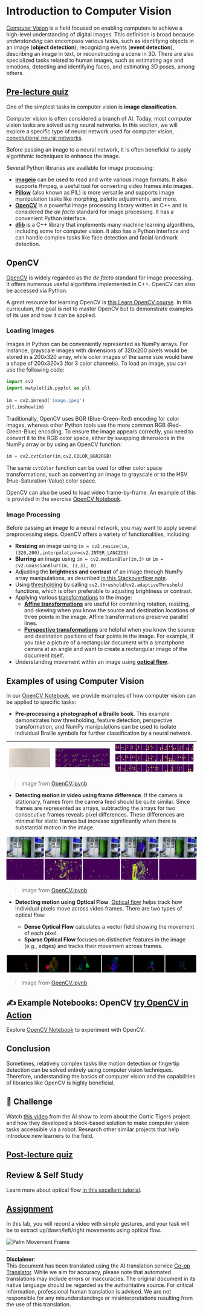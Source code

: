<!--
CO_OP_TRANSLATOR_METADATA:
{
  "original_hash": "4bedc8e702db17260cfe824d58b6cfd4",
  "translation_date": "2025-08-31T17:38:57+00:00",
  "source_file": "lessons/4-ComputerVision/06-IntroCV/README.md",
  "language_code": "en"
}
-->
# Introduction to Computer Vision

[Computer Vision](https://wikipedia.org/wiki/Computer_vision) is a field focused on enabling computers to achieve a high-level understanding of digital images. This definition is broad because *understanding* can encompass various tasks, such as identifying objects in an image (**object detection**), recognizing events (**event detection**), describing an image in text, or reconstructing a scene in 3D. There are also specialized tasks related to human images, such as estimating age and emotions, detecting and identifying faces, and estimating 3D poses, among others.

## [Pre-lecture quiz](https://ff-quizzes.netlify.app/en/ai/quiz/11)

One of the simplest tasks in computer vision is **image classification**.

Computer vision is often considered a branch of AI. Today, most computer vision tasks are solved using neural networks. In this section, we will explore a specific type of neural network used for computer vision, [convolutional neural networks](../07-ConvNets/README.md).

Before passing an image to a neural network, it is often beneficial to apply algorithmic techniques to enhance the image.

Several Python libraries are available for image processing:

* **[imageio](https://imageio.readthedocs.io/en/stable/)** can be used to read and write various image formats. It also supports ffmpeg, a useful tool for converting video frames into images.
* **[Pillow](https://pillow.readthedocs.io/en/stable/index.html)** (also known as PIL) is more versatile and supports image manipulation tasks like morphing, palette adjustments, and more.
* **[OpenCV](https://opencv.org/)** is a powerful image processing library written in C++ and is considered the *de facto* standard for image processing. It has a convenient Python interface.
* **[dlib](http://dlib.net/)** is a C++ library that implements many machine learning algorithms, including some for computer vision. It also has a Python interface and can handle complex tasks like face detection and facial landmark detection.

## OpenCV

[OpenCV](https://opencv.org/) is widely regarded as the *de facto* standard for image processing. It offers numerous useful algorithms implemented in C++. OpenCV can also be accessed via Python.

A great resource for learning OpenCV is [this Learn OpenCV course](https://learnopencv.com/getting-started-with-opencv/). In this curriculum, the goal is not to master OpenCV but to demonstrate examples of its use and how it can be applied.

### Loading Images

Images in Python can be conveniently represented as NumPy arrays. For instance, grayscale images with dimensions of 320x200 pixels would be stored in a 200x320 array, while color images of the same size would have a shape of 200x320x3 (for 3 color channels). To load an image, you can use the following code:

```python
import cv2
import matplotlib.pyplot as plt

im = cv2.imread('image.jpeg')
plt.imshow(im)
```

Traditionally, OpenCV uses BGR (Blue-Green-Red) encoding for color images, whereas other Python tools use the more common RGB (Red-Green-Blue) encoding. To ensure the image appears correctly, you need to convert it to the RGB color space, either by swapping dimensions in the NumPy array or by using an OpenCV function:

```python
im = cv2.cvtColor(im,cv2.COLOR_BGR2RGB)
```

The same `cvtColor` function can be used for other color space transformations, such as converting an image to grayscale or to the HSV (Hue-Saturation-Value) color space.

OpenCV can also be used to load video frame-by-frame. An example of this is provided in the exercise [OpenCV Notebook](OpenCV.ipynb).

### Image Processing

Before passing an image to a neural network, you may want to apply several preprocessing steps. OpenCV offers a variety of functionalities, including:

* **Resizing** an image using `im = cv2.resize(im, (320,200),interpolation=cv2.INTER_LANCZOS)`
* **Blurring** an image using `im = cv2.medianBlur(im,3)` or `im = cv2.GaussianBlur(im, (3,3), 0)`
* Adjusting the **brightness and contrast** of an image through NumPy array manipulations, as described [in this Stackoverflow note](https://stackoverflow.com/questions/39308030/how-do-i-increase-the-contrast-of-an-image-in-python-opencv).
* Using [thresholding](https://docs.opencv.org/4.x/d7/d4d/tutorial_py_thresholding.html) by calling `cv2.threshold`/`cv2.adaptiveThreshold` functions, which is often preferable to adjusting brightness or contrast.
* Applying various [transformations](https://docs.opencv.org/4.5.5/da/d6e/tutorial_py_geometric_transformations.html) to the image:
    - **[Affine transformations](https://docs.opencv.org/4.5.5/d4/d61/tutorial_warp_affine.html)** are useful for combining rotation, resizing, and skewing when you know the source and destination locations of three points in the image. Affine transformations preserve parallel lines.
    - **[Perspective transformations](https://medium.com/analytics-vidhya/opencv-perspective-transformation-9edffefb2143)** are helpful when you know the source and destination positions of four points in the image. For example, if you take a picture of a rectangular document with a smartphone camera at an angle and want to create a rectangular image of the document itself.
* Understanding movement within an image using **[optical flow](https://docs.opencv.org/4.5.5/d4/dee/tutorial_optical_flow.html)**.

## Examples of using Computer Vision

In our [OpenCV Notebook](OpenCV.ipynb), we provide examples of how computer vision can be applied to specific tasks:

* **Pre-processing a photograph of a Braille book**. This example demonstrates how thresholding, feature detection, perspective transformation, and NumPy manipulations can be used to isolate individual Braille symbols for further classification by a neural network.

![Braille Image](../../../../../translated_images/braille.341962ff76b1bd7044409371d3de09ced5028132aef97344ea4b7468c1208126.en.jpeg) | ![Braille Image Pre-processed](../../../../../translated_images/braille-result.46530fea020b03c76aac532d7d6eeef7f6fb35b55b1001cd21627907dabef3ed.en.png) | ![Braille Symbols](../../../../../translated_images/braille-symbols.0159185ab69d533909dc4d7d26a1971b51401c6a80eb3a5584f250ea880af88b.en.png)
----|-----|-----

> Image from [OpenCV.ipynb](OpenCV.ipynb)

* **Detecting motion in video using frame difference**. If the camera is stationary, frames from the camera feed should be quite similar. Since frames are represented as arrays, subtracting the arrays for two consecutive frames reveals pixel differences. These differences are minimal for static frames but increase significantly when there is substantial motion in the image.

![Image of video frames and frame differences](../../../../../translated_images/frame-difference.706f805491a0883c938e16447bf5eb2f7d69e812c7f743cbe7d7c7645168f81f.en.png)

> Image from [OpenCV.ipynb](OpenCV.ipynb)

* **Detecting motion using Optical Flow**. [Optical flow](https://docs.opencv.org/3.4/d4/dee/tutorial_optical_flow.html) helps track how individual pixels move across video frames. There are two types of optical flow:

   - **Dense Optical Flow** calculates a vector field showing the movement of each pixel.
   - **Sparse Optical Flow** focuses on distinctive features in the image (e.g., edges) and tracks their movement across frames.

![Image of Optical Flow](../../../../../translated_images/optical.1f4a94464579a83a10784f3c07fe7228514714b96782edf50e70ccd59d2d8c4f.en.png)

> Image from [OpenCV.ipynb](OpenCV.ipynb)

## ✍️ Example Notebooks: OpenCV [try OpenCV in Action](OpenCV.ipynb)

Explore [OpenCV Notebook](OpenCV.ipynb) to experiment with OpenCV.

## Conclusion

Sometimes, relatively complex tasks like motion detection or fingertip detection can be solved entirely using computer vision techniques. Therefore, understanding the basics of computer vision and the capabilities of libraries like OpenCV is highly beneficial.

## 🚀 Challenge

Watch [this video](https://docs.microsoft.com/shows/ai-show/ai-show--2021-opencv-ai-competition--grand-prize-winners--cortic-tigers--episode-32?WT.mc_id=academic-77998-cacaste) from the AI show to learn about the Cortic Tigers project and how they developed a block-based solution to make computer vision tasks accessible via a robot. Research other similar projects that help introduce new learners to the field.

## [Post-lecture quiz](https://ff-quizzes.netlify.app/en/ai/quiz/12)

## Review & Self Study

Learn more about optical flow [in this excellent tutorial](https://learnopencv.com/optical-flow-in-opencv/).

## [Assignment](lab/README.md)

In this lab, you will record a video with simple gestures, and your task will be to extract up/down/left/right movements using optical flow.

<img src="images/palm-movement.png" width="30%" alt="Palm Movement Frame"/>

---

**Disclaimer**:  
This document has been translated using the AI translation service [Co-op Translator](https://github.com/Azure/co-op-translator). While we aim for accuracy, please note that automated translations may include errors or inaccuracies. The original document in its native language should be regarded as the authoritative source. For critical information, professional human translation is advised. We are not responsible for any misunderstandings or misinterpretations resulting from the use of this translation.